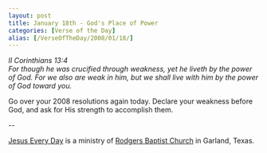 ```yaml
---
layout: post
title: January 18th - God's Place of Power
categories: [Verse of the Day]
alias: [/VerseOfTheDay/2008/01/18/]
---
```


_II Corinthians 13:4  
For though he was crucified through weakness, yet he liveth by the
power of God. For we also are weak in him, but we shall live with him
by the power of God toward you._

Go over your 2008 resolutions again today. Declare your weakness
before God, and ask for His strength to accomplish them.

 --

<a href=http://jesuseveryday.net>Jesus Every Day</a> is a ministry of <a href=http://rodgersbaptist.net>Rodgers Baptist Church</a> in Garland, Texas.
